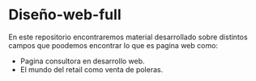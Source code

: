 # Diseño-web-full

En este repositorio encontraremos material desarrollado sobre distintos campos que poodemos encontrar lo que es pagina web como:

- Pagina consultora en desarrollo web.
- El mundo del retail como venta de poleras.


